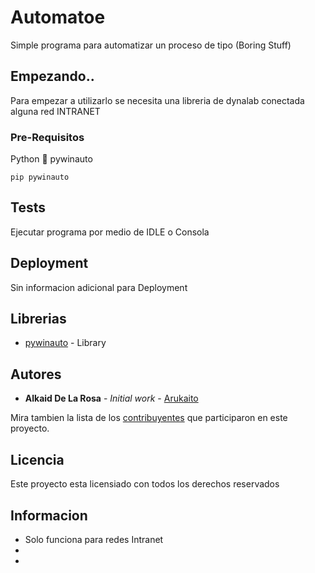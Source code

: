 # Automatoe

Simple programa para automatizar un proceso de tipo (Boring Stuff)

## Empezando..

Para empezar a utilizarlo se necesita una libreria de dynalab conectada alguna red INTRANET

### Pre-Requisitos

Python :snake:
pywinauto

```
pip pywinauto
```

## Tests

Ejecutar programa por medio de IDLE o Consola

## Deployment

Sin informacion adicional para Deployment

## Librerias

* [pywinauto](https://pywinauto.github.io/) - Library 

## Autores

* **Alkaid De La Rosa** - *Initial work* - [Arukaito](https://github.com/Arukaito)

Mira tambien la lista de los [contribuyentes](https://github.com/Arukaito/Automatoe/contributors) que participaron en este proyecto.

## Licencia

Este proyecto esta licensiado con todos los derechos reservados

## Informacion

* Solo funciona para redes Intranet 
* 
* 
